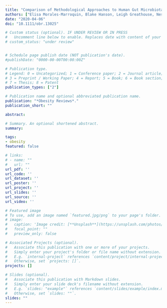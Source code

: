 ```yaml
---
title: "Comparison of Methodological Approaches to Human Gut Microbiota Changes in Response to Metabolic and Bariatric Surgery: A Systematic Review."
authors: ["Elisa Morales-Marroquin, Blake Hanson, Leigh Greathouse, Nestor de la Cruz-Munoz, Sarah E. Messiah"]
date: "2020-04-06"
doi: "10.1111/obr.13025"

# Custom status (optional). IF UNDER REVIEW OR IN PRESS
#   Uncomment line below to enable. Replaces date with content of your choice.
# custom_status: "under review"


# Schedule page publish date (NOT publication's date).
#publishDate: "0000-00-00T00:00:00Z"

# Publication type.
# Legend: 0 = Uncategorized; 1 = Conference paper; 2 = Journal article;
# 3 = Preprint / Working Paper; 4 = Report; 5 = Book; 6 = Book section;
# 7 = Thesis; 8 = Patent
publication_types: ["2"]

# Publication name and optional abbreviated publication name.
publication: "*Obesity Reviews*."
publication_short: ""

abstract: 

# Summary. An optional shortened abstract.
summary: 

tags:
- obesity
featured: false

# links:
# - name: ""
#   url: ""
url_pdf: ''
url_code: ''
url_dataset: ''
url_poster: ''
url_project: ''
url_slides: ''
url_source: ''
url_video: ''

# Featured image
# To use, add an image named `featured.jpg/png` to your page's folder. 
# image:
#   caption: 'Image credit: [**Unsplash**](https://unsplash.com/photos/jdD8gXaTZsc)'
#   focal_point: ""
#   preview_only: false

# Associated Projects (optional).
#   Associate this publication with one or more of your projects.
#   Simply enter your project's folder or file name without extension.
#   E.g. `internal-project` references `content/project/internal-project/index.md`.
#   Otherwise, set `projects: []`.
projects: []

# Slides (optional).
#   Associate this publication with Markdown slides.
#   Simply enter your slide deck's filename without extension.
#   E.g. `slides: "example"` references `content/slides/example/index.md`.
#   Otherwise, set `slides: ""`.
slides: ""
---
```


